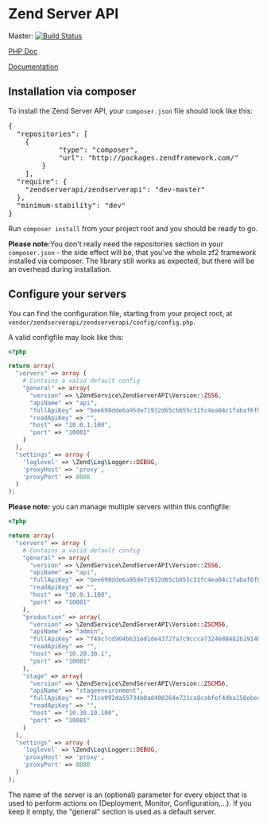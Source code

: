 Zend Server API
===============

Master: [![Build Status](https://secure.travis-ci.org/iwalz/zendserverapi.png?branch=master)](http://travis-ci.org/iwalz/zendserverapi)

[PHP Doc](http://zs-apidoc.rubber-duckling.net)

[Documentation](https://zend-server-api.readthedocs.org/en/latest/)

## Installation via composer 
To install the Zend Server API, your <code>composer.json</code> file should look like this:
<pre>
{
  "repositories": [
  	{
			"type": "composer",
			"url": "http://packages.zendframework.com/"
		}
	],
  "require": {
  	"zendserverapi/zendserverapi": "dev-master"
  },
  "minimum-stability": "dev"
}
</pre>

Run <code>composer install</code> from your project root and you should be ready to go.

<b>Please note:</b>You don't really need the repositories section in your <code>composer.json</code> - the side effect will be, that you've the whole zf2 framework installed via composer. The library still works as expected, but there will be an overhead during installation.

## Configure your servers
You can find the configuration file, starting from your project root, at <code>vendor/zendserverapi/zendserverapi/config/config.php</code>.

A valid configfile may look like this:
```php
<?php

return array(
  "servers" => array (
    # Contains a valid default config
    "general" => array(
      "version" => \ZendService\ZendServerAPI\Version::ZS56,
      "apiName" => "api",
      "fullApiKey" => "bee698dde6a95de71932d65cb655c31fc4ea04c1fabaf6f0a1b852617eac32ab",
      "readApiKey" => "",
      "host" => "10.0.1.100",
      "port" => "10081"
    )
  ),
  "settings" => array (
    'loglevel' => \Zend\Log\Logger::DEBUG,
    'proxyHost' => 'proxy',
    'proxyPort' => 8080
  )
);
```

<b>Please note:</b> you can manage multiple servers within this configfile:
```php
<?php

return array(
  "servers" => array (
    # Contains a valid default config
    "general" => array(
      "version" => \ZendService\ZendServerAPI\Version::ZS56,
      "apiName" => "api",
      "fullApiKey" => "bee698dde6a95de71932d65cb655c31fc4ea04c1fabaf6f0a1b852617eac32ab",
      "readApiKey" => "",
      "host" => "10.0.1.100",
      "port" => "10081"
    ),
    "production" => array(
      "version" => \ZendService\ZendServerAPI\Version::ZSCM56,
      "apiName" => "admin",
      "fullApiKey" => "f49c7cd904b631ed1de43727a7c9ccca7324688482b19140a778d9b5020ca369",
      "readApiKey" => "",
      "host" => "10.20.30.1",
      "port" => "10081"
    ),
    "stage" => array(
      "version" => \ZendService\ZendServerAPI\Version::ZSCM56,
      "apiName" => "stageenvironment",
      "fullApiKey" => "71ce992da55734b0ad408264e721ca8cabfef4dba158ebeca3653eb290a49c00",
      "readApiKey" => "",
      "host" => "10.30.10.100",
      "port" => "10081"
    )
  ),
  "settings" => array (
    'loglevel' => \Zend\Log\Logger::DEBUG,
    'proxyHost' => 'proxy',
    'proxyPort' => 8080
  )
);
```
The name of the server is an (optional) parameter for every object that is used to perform actions on (Deployment, Monitor, Configuration,...). If you keep it empty, the "general" section is used as a default server.

